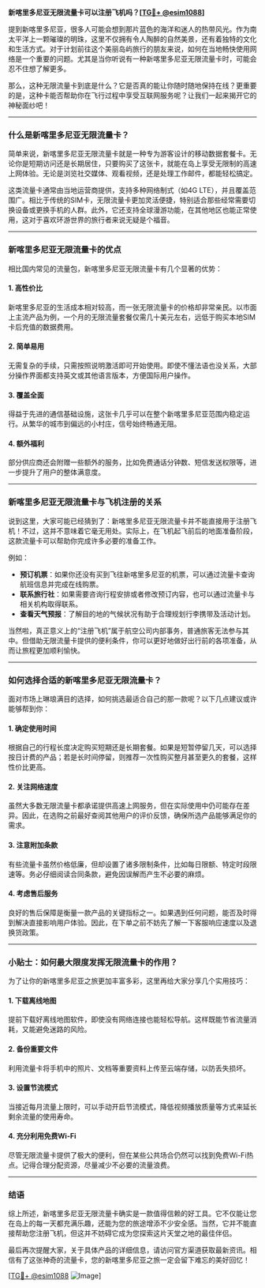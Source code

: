 **新喀里多尼亚无限流量卡可以注册飞机吗？[[TG💪+ @esim1088](https://t.me/s/esim1088)]**

提到新喀里多尼亚，很多人可能会想到那片蓝色的海洋和迷人的热带风光。作为南太平洋上一颗璀璨的明珠，这里不仅拥有令人陶醉的自然美景，还有着独特的文化和生活方式。对于计划前往这个美丽岛屿旅行的朋友来说，如何在当地畅快使用网络是一个重要的问题。尤其是当你听说有一种新喀里多尼亚无限流量卡时，可能会忍不住想了解更多。

那么，这种无限流量卡到底是什么？它是否真的能让你随时随地保持在线？更重要的是，这种卡能否帮助你在飞行过程中享受互联网服务呢？让我们一起来揭开它的神秘面纱吧！

---

### **什么是新喀里多尼亚无限流量卡？**

简单来说，新喀里多尼亚无限流量卡就是一种专为游客设计的移动数据套餐卡。无论你是短期访问还是长期居住，只要购买了这张卡，就能在岛上享受无限制的高速上网体验。无论是浏览社交媒体、观看视频，还是处理工作邮件，都能轻松搞定。

这类流量卡通常由当地运营商提供，支持多种网络制式（如4G LTE），并且覆盖范围广。相比于传统的SIM卡，无限流量卡更加灵活便捷，特别适合那些经常需要切换设备或更换手机的人群。此外，它还支持全球漫游功能，在其他地区也能正常使用，这对于喜欢环游世界的旅行者来说无疑是个福音。

---

### **新喀里多尼亚无限流量卡的优点**

相比国内常见的流量包，新喀里多尼亚无限流量卡有几个显著的优势：

#### **1. 高性价比**
新喀里多尼亚的生活成本相对较高，而一张无限流量卡的价格却非常亲民。以市面上主流产品为例，一个月的无限流量套餐仅需几十美元左右，远低于购买本地SIM卡后充值的数据费用。

#### **2. 简单易用**
无需复杂的手续，只需按照说明激活即可开始使用。即使不懂法语也没关系，大部分操作界面都支持英文或其他语言版本，方便国际用户操作。

#### **3. 覆盖全面**
得益于先进的通信基础设施，这张卡几乎可以在整个新喀里多尼亚范围内稳定运行。从繁华的城市到偏远的小村庄，信号始终畅通无阻。

#### **4. 额外福利**
部分供应商还会附赠一些额外的服务，比如免费通话分钟数、短信发送权限等，进一步提升了用户的整体满意度。

---

### **新喀里多尼亚无限流量卡与飞机注册的关系**

说到这里，大家可能已经猜到了：新喀里多尼亚无限流量卡并不能直接用于注册飞机！不过，这并不意味着它毫无用处。实际上，在飞机起飞前后的地面准备阶段，这款流量卡可以帮助你完成许多必要的准备工作。

例如：
- **预订机票**：如果你还没有买到飞往新喀里多尼亚的机票，可以通过流量卡查询航班信息并完成在线购票。
- **联系旅行社**：如果需要咨询行程安排或者修改预订内容，也可以通过流量卡与相关机构取得联系。
- **查看天气预报**：了解目的地的气候状况有助于合理规划行李携带及活动计划。

当然啦，真正意义上的“注册飞机”属于航空公司内部事务，普通旅客无法参与其中。但借助无限流量卡提供的便利条件，你可以更好地做好出行前的各项准备，从而让旅程更加顺利愉快。

---

### **如何选择合适的新喀里多尼亚无限流量卡？**

面对市场上琳琅满目的选择，如何挑选最适合自己的那一款呢？以下几点建议或许能够帮到你：

#### **1. 确定使用时间**
根据自己的行程长度决定购买短期还是长期套餐。如果是短暂停留几天，可以选择按日计费的产品；若是长时间停留，则推荐一次性购买整月甚至更久的套餐，这样性价比更高。

#### **2. 关注网络速度**
虽然大多数无限流量卡都承诺提供高速上网服务，但在实际使用中仍可能存在差异。因此，在选购之前最好查阅其他用户的评价反馈，确保所选产品能够满足你的需求。

#### **3. 注意附加条款**
有些流量卡虽然价格低廉，但却设置了诸多限制条件，比如每日限额、特定时段限速等。务必仔细阅读合同条款，避免因误解而产生不必要的麻烦。

#### **4. 考虑售后服务**
良好的售后保障是衡量一款产品的关键指标之一。如果遇到任何问题，能否及时得到解决直接影响用户体验。因此，在下单之前不妨先了解一下客服响应速度以及退换货政策。

---

### **小贴士：如何最大限度发挥无限流量卡的作用？**

为了让你的新喀里多尼亚之旅更加丰富多彩，这里再给大家分享几个实用技巧：

#### **1. 下载离线地图**
提前下载好离线地图软件，即使没有网络连接也能轻松导航。这样既能节省流量消耗，又能避免迷路的风险。

#### **2. 备份重要文件**
利用流量卡将手机中的照片、文档等重要资料上传至云端存储，以防丢失损坏。

#### **3. 设置节流模式**
当接近每月流量上限时，可以手动开启节流模式，降低视频播放质量等方式来延长剩余流量的使用寿命。

#### **4. 充分利用免费Wi-Fi**
尽管无限流量卡提供了极大的便利，但在某些公共场合仍然可以找到免费Wi-Fi热点。记得合理分配资源，尽量减少不必要的流量浪费。

---

### **结语**

综上所述，新喀里多尼亚无限流量卡确实是一款值得信赖的好工具。它不仅能让您在岛上的每一天都充满乐趣，还能为您的旅途增添不少安全感。当然，它并不能直接帮助您注册飞机，但这并不妨碍它成为您探索这片天堂之地的最佳伴侣。

最后再次提醒大家，关于具体产品的详细信息，请访问官方渠道获取最新资讯。相信有了这张神奇的流量卡，您的新喀里多尼亚之旅一定会留下难忘的美好回忆！

[[TG💪+ @esim1088](https://t.me/s/esim1088) ![Image](https://i.postimg.cc/4NQfJmqS/Snipaste-2025-05-13-00-14-12.png)]